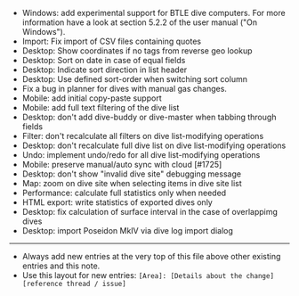 - Windows: add experimental support for BTLE dive computers.
  For more information have a look at section 5.2.2 of the user
  manual ("On Windows").
- Import: Fix import of CSV files containing quotes
- Desktop: Show coordinates if no tags from reverse geo lookup
- Desktop: Sort on date in case of equal fields
- Desktop: Indicate sort direction in list header
- Desktop: Use defined sort-order when switching sort column
- Fix a bug in planner for dives with manual gas changes.
- Mobile: add initial copy-paste support
- Mobile: add full text filtering of the dive list
- Desktop: don't add dive-buddy or dive-master when tabbing through fields
- Filter: don't recalculate all filters on dive list-modifying operations
- Desktop: don't recalculate full dive list on dive list-modifying operations
- Undo: implement undo/redo for all dive list-modifying operations
- Mobile: preserve manual/auto sync with cloud [#1725]
- Desktop: don't show "invalid dive site" debugging message
- Map: zoom on dive site when selecting items in dive site list
- Performance: calculate full statistics only when needed
- HTML export: write statistics of exported dives only
- Desktop: fix calculation of surface interval in the case of overlappimg dives
- Desktop: import Poseidon MkIV via dive log import dialog
---
* Always add new entries at the very top of this file above other existing entries and this note.
* Use this layout for new entries: `[Area]: [Details about the change] [reference thread / issue]`
